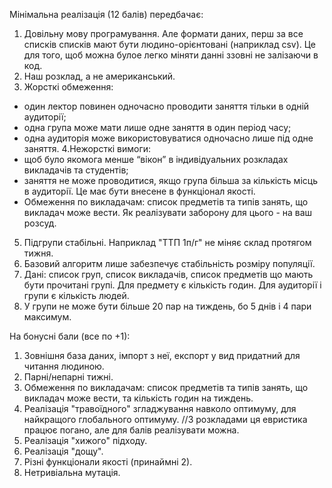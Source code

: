 Мінімальна реалізація (12 балів) передбачає:
1. Довільну мову програмування. Але формати даних, перш за все списків списків  мают бути людино-орієнтовані (наприклад csv). Це для того, щоб можна булое легко міняти данні ззовні не залізаючи в код.
2. Наш розклад, а не американський.
3. Жорсткі обмеження:
- один лектор повинен одночасно проводити заняття тільки в одній аудиторії;
- одна група може мати лише одне заняття в один період часу;
- одна аудиторія може використовуватися одночасно лише під одне заняття.
4.Нежорсткі вимоги:
-  щоб було якомога менше “вікон” в індивідуальних розкладах викладачів та студентів;
- заняття не може проводитися, якщо група більша за кількість місць в аудиторії.
  Це має бути внесене в функціонал якості.
- Обмеження по викладачам: список предметів та типів занять, що викладач може вести.
  Як реалізувати заборону для цього - на ваш розсуд.
5. Підгрупи стабільні. Наприклад "ТТП 1п/г" не міняє склад протягом тижня.
6. Базовий алгоритм лише забезпечує стабільність розміру популяції.
7. Дані: список груп, список викладачів, список предметів що мають бути прочитані групі. Для предмету є кількість годин. Для аудиторії і групи є кількість людей.
8. У групи не може бути більше 20 пар на тиждень, бо 5 днів і 4 пари максимум.

На бонусні бали (все по +1):
1. Зовнішня база даних, імпорт з неї, експорт у вид придатний для читання людиною.
2. Парні/непарні тижні.
3. Обмеження по викладачам: список предметів та типів занять, що викладач може вести, та кількість годин на тиждень.
4. Реалізація "травоїдного" згладжування навколо оптимуму, для найкращого глобального оптимуму. //З розкладами ця евристика працює погано, але для балів реалізувати можна.
5. Реалізація "хижого" підходу.
6. Реалізація "дощу".
7. Різні функціонали якості (принаймні 2).
8. Нетривіальна мутація.